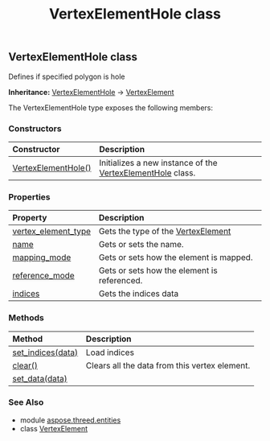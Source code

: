 ﻿---
title: VertexElementHole class
second_title: Aspose.3D for Python via .NET API References
description: 
type: docs
weight: 440
url: /python-net/aspose.threed.entities/vertexelementhole/
is_root: false
---

## VertexElementHole class

Defines if specified polygon is hole



**Inheritance:** [VertexElementHole](/3d/python-net/aspose.threed.entities/vertexelementhole) → 
[VertexElement](/3d/python-net/aspose.threed.entities/vertexelement)



The VertexElementHole type exposes the following members:

### Constructors
| Constructor | Description |
| :- | :- |
| [VertexElementHole()](/3d/python-net/aspose.threed.entities/vertexelementhole/__init__/#) | Initializes a new instance of the [VertexElementHole](/3d/python-net/aspose.threed.entities/vertexelementhole) class. |


### Properties
| Property | Description |
| :- | :- |
| [vertex_element_type](/3d/python-net/aspose.threed.entities/vertexelementhole/vertex_element_type) | Gets the type of the [VertexElement](/3d/python-net/aspose.threed.entities/vertexelement) |
| [name](/3d/python-net/aspose.threed.entities/vertexelementhole/name) | Gets or sets the name. |
| [mapping_mode](/3d/python-net/aspose.threed.entities/vertexelementhole/mapping_mode) | Gets or sets how the element is mapped. |
| [reference_mode](/3d/python-net/aspose.threed.entities/vertexelementhole/reference_mode) | Gets or sets how the element is referenced. |
| [indices](/3d/python-net/aspose.threed.entities/vertexelementhole/indices) | Gets the indices data |


### Methods
| Method | Description |
| :- | :- |
| [set_indices(data)](/3d/python-net/aspose.threed.entities/vertexelementhole/set_indices/#list) | Load indices |
| [clear()](/3d/python-net/aspose.threed.entities/vertexelementhole/clear/#) | Clears all the data from this vertex element. |
| [set_data(data)](/3d/python-net/aspose.threed.entities/vertexelementhole/set_data/#list) |  |


### See Also

* module [aspose.threed.entities](../)
* class [VertexElement](/3d/python-net/aspose.threed.entities/vertexelement)
